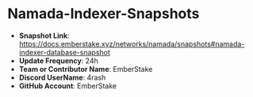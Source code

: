 # Namada-Indexer-Snapshots

- **Snapshot Link**: https://docs.emberstake.xyz/networks/namada/snapshots#namada-indexer-database-snapshot
- **Update Frequency**: 24h
- **Team or Contributor Name**: EmberStake
- **Discord UserName**: 4rash
- **GitHub Account**: EmberStake

